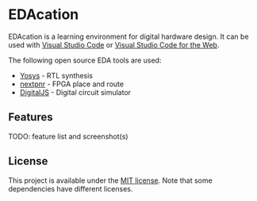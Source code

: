 # EDAcation

EDAcation is a learning environment for digital hardware design. It can be used with [Visual Studio Code](https://code.visualstudio.com) or [Visual Studio Code for the Web](https://vscode.dev/).

The following open source EDA tools are used:
- [Yosys](https://github.com/YosysHQ/yosys) - RTL synthesis
- [nextpnr](https://github.com/YosysHQ/nextpnr) - FPGA place and route
- [DigitalJS](https://github.com/tilk/digitaljs) - Digital circuit simulator

## Features

TODO: feature list and screenshot(s)

## License
This project is available under the [MIT license](LICENSE.md). Note that some dependencies have different licenses.
